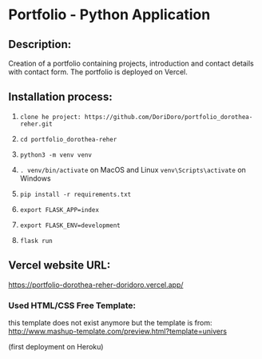 # Portfolio - Python Application


## Description:
Creation of a portfolio containing projects, introduction and contact details with contact form. The portfolio is deployed on Vercel.


## Installation process:

1. `clone he project: https://github.com/DoriDoro/portfolio_dorothea-reher.git`
2. `cd portfolio_dorothea-reher`
 
3. `python3 -m venv venv`
4. `. venv/bin/activate` on MacOS and Linux `venv\Scripts\activate` on Windows
5. `pip install -r requirements.txt`
 
6. `export FLASK_APP=index`
7. `export FLASK_ENV=development`
8. `flask run`



## Vercel website URL:
https://portfolio-dorothea-reher-doridoro.vercel.app/


### Used HTML/CSS Free Template:
this template does not exist anymore but the template is from:
http://www.mashup-template.com/preview.html?template=univers

(first deployment on Heroku)


